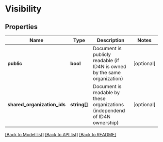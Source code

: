 # Visibility

## Properties
Name | Type | Description | Notes
------------ | ------------- | ------------- | -------------
**public** | **bool** | Document is publicly readable (if ID4N is owned by the same organization) | [optional] 
**shared_organization_ids** | **string[]** | Document is readable by these organizations (independend of ID4N ownership) | [optional] 

[[Back to Model list]](../README.md#documentation-for-models) [[Back to API list]](../README.md#documentation-for-api-endpoints) [[Back to README]](../README.md)


